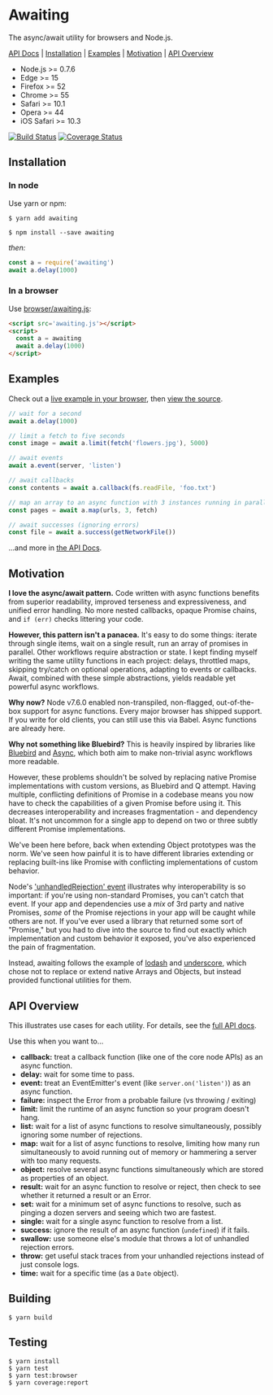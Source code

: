 # Awaiting

The async/await utility for browsers and Node.js.

[API Docs](https://hunterloftis.github.io/awaiting) |
[Installation](#installation) |
[Examples](#examples) |
[Motivation](#motivation) |
[API Overview](#api-overview)

- Node.js >= 0.7.6
- Edge >= 15
- Firefox >= 52
- Chrome >= 55
- Safari >= 10.1
- Opera >= 44
- iOS Safari >= 10.3

[![Build Status](https://travis-ci.org/hunterloftis/awaiting.svg?branch=master)](https://travis-ci.org/hunterloftis/awaiting)
[![Coverage Status](https://coveralls.io/repos/hunterloftis/awaiting/badge.svg?branch=master)](https://coveralls.io/r/hunterloftis/awaiting?branch=master)

## Installation

### In node

Use yarn or npm:

```
$ yarn add awaiting
```
```
$ npm install --save awaiting
```

*then:*

```js
const a = require('awaiting')
await a.delay(1000)
```

### In a browser

Use [browser/awaiting.js](https://raw.githubusercontent.com/hunterloftis/awaiting/master/browser/awaiting.js):

```html
<script src='awaiting.js'></script>
<script>
  const a = awaiting
  await a.delay(1000)
</script>
```

## Examples

Check out a
[live example in your browser](https://hunterloftis.github.io/awaiting/examples/kittens.html),
then [view the source](examples/kittens.html).

```js
// wait for a second
await a.delay(1000)

// limit a fetch to five seconds
const image = await a.limit(fetch('flowers.jpg'), 5000)

// await events
await a.event(server, 'listen')

// await callbacks
const contents = await a.callback(fs.readFile, 'foo.txt')

// map an array to an async function with 3 instances running in parallel
const pages = await a.map(urls, 3, fetch)

// await successes (ignoring errors)
const file = await a.success(getNetworkFile())
```

...and more in [the API Docs](https://hunterloftis.github.io/awaiting).

## Motivation

**I love the async/await pattern.**
Code written with async functions benefits from superior readability,
improved terseness and expressiveness, and unified error handling.
No more nested callbacks, opaque Promise chains, and `if (err)` checks littering your code.

**However, this pattern isn't a panacea.**
It's easy to do some things:
iterate through single items, wait on a single result, run an array of promises in parallel.
Other workflows require abstraction or state.
I kept finding myself writing the same utility functions in each project:
delays, throttled maps, skipping try/catch on optional operations, adapting to events or callbacks.
Await, combined with these simple abstractions, yields readable yet powerful async workflows.

**Why now?**
Node v7.6.0 enabled non-transpiled, non-flagged, out-of-the-box support for async functions.
Every major browser has shipped support.
If you write for old clients, you can still use this via Babel.
Async functions are already here.

**Why not something like Bluebird?**
This is heavily inspired by libraries like
[Bluebird](http://bluebirdjs.com/docs/getting-started.html)
and [Async](https://github.com/caolan/async),
which both aim to make non-trivial async workflows more readable.

However, these problems shouldn't be solved by replacing native Promise implementations with custom versions,
as Bluebird and Q attempt.
Having multiple, conflicting definitions of Promise in a codebase means you now have to check
the capabilities of a given Promise before using it.
This decreases interoperability and increases fragmentation - and dependency bloat.
It's not uncommon for a single app to depend on two or three subtly different Promise implementations.

We've been here before, back when extending Object prototypes was the norm.
We've seen how painful it is to have different libraries extending or replacing
built-ins like Promise with conflicting implementations of custom behavior.

Node's ['unhandledRejection' event](https://nodejs.org/api/process.html#process_event_unhandledrejection)
illustrates why interoperability is so important:
if you're using non-standard Promises, you can't catch that event.
If your app and dependencies use a *mix* of 3rd party and native Promises,
*some* of the Promise rejections in your app will be caught while others are not.
If you've ever used a library that returned some sort of "Promise,"
but you had to dive into the source to find out exactly which implementation and custom behavior it exposed,
you've also experienced the pain of fragmentation.

Instead, awaiting follows the example of
[lodash](https://lodash.com/) and
[underscore](http://underscorejs.org/),
which chose not to replace or extend native Arrays and Objects, but instead provided functional utilities for them.

## API Overview

This illustrates use cases for each utility.
For details, see the [full API docs](https://hunterloftis.github.io/awaiting/).

Use this when you want to...

- **callback:** treat a callback function (like one of the core node APIs) as an async function.
- **delay:** wait for some time to pass.
- **event:** treat an EventEmitter's event (like `server.on('listen')`) as an async function.
- **failure:** inspect the Error from a probable failure (vs throwing / exiting)
- **limit:** limit the runtime of an async function so your program doesn't hang.
- **list:** wait for a list of async functions to resolve simultaneously, possibly ignoring some number of rejections.
- **map:** wait for a list of async functions to resolve, limiting how many run simultaneously to avoid running out of memory or hammering a server with too many requests.
- **object:** resolve several async functions simultaneously which are stored as properties of an object.
- **result:** wait for an async function to resolve or reject, then check to see whether it returned a result or an Error.
- **set:** wait for a minimum set of async functions to resolve, such as pinging a dozen servers and seeing which two are fastest.
- **single:** wait for a single async function to resolve from a list.
- **success:** ignore the result of an async function (`undefined`) if it fails.
- **swallow:** use someone else's module that throws a lot of unhandled rejection errors.
- **throw:** get useful stack traces from your unhandled rejections instead of just console logs.
- **time:** wait for a specific time (as a `Date` object).

## Building

```
$ yarn build
```

## Testing

```
$ yarn install
$ yarn test
$ yarn test:browser
$ yarn coverage:report
```
